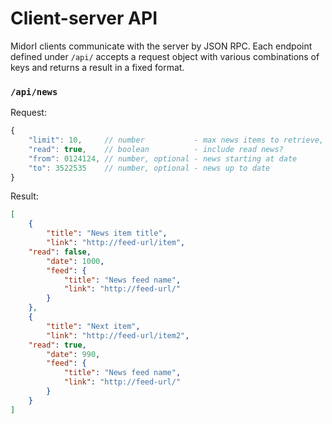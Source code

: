 Client-server API
=================
MidorI clients communicate with the server by JSON RPC. Each endpoint defined under `/api/` accepts a request object with various combinations of keys and returns a result in a fixed format.

### `/api/news` ###
Request: 
```javascript
{
    "limit": 10,     // number           - max news items to retrieve, most recent first
    "read": true,    // boolean          - include read news?
    "from": 0124124, // number, optional - news starting at date
    "to": 3522535    // number, optional - news up to date
}
```
Result: 
```json 
[
    {
        "title": "News item title", 
        "link": "http://feed-url/item", 
	"read": false,
        "date": 1000,
        "feed": {
            "title": "News feed name", 
            "link": "http://feed-url/"
        }
    }, 
    {
        "title": "Next item", 
        "link": "http://feed-url/item2", 
	"read": true,
        "date": 990,
        "feed": {
            "title": "News feed name", 
            "link": "http://feed-url/"
        }
    }
]
```
